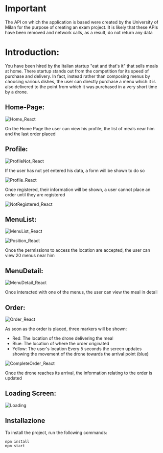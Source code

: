 # Important 
The API on which the application is based were created by the University of Milan for the purpose of creating an exam project. 
It is likely that these APIs have been removed and network calls, as a result, do not return any data


<h1>Introduction:</h1>

You have been hired by the Italian startup "eat and that's it" that sells meals at home. There
startup stands out from the competition for its speed of purchase and delivery. In fact, instead
rather than composing menus by choosing various dishes, the user can directly purchase a menu which
it is also delivered to the point from which it was purchased in a very short time by a
drone.

<h2>Home-Page:</h2>

![Home_React](https://github.com/user-attachments/assets/4ac97848-cbae-4526-900f-b817e1faabd4)

On the Home Page the user can view his profile, the list of meals near him and the last order placed

<h2>Profile:</h2>

![ProfileNot_React](https://github.com/user-attachments/assets/c34a083a-72f3-4d59-ad73-eaa68f341327)

If the user has not yet entered his data, a form will be shown to do so

![Profile_React](https://github.com/user-attachments/assets/780ff0ef-fd8c-46c8-a4fa-e6e6a597bdad)

Once registered, their information will be shown, a user cannot place an order until they are registered

![NotRegistered_React](https://github.com/user-attachments/assets/50f1b9b5-2dd9-4158-aeea-f68eb485c0df)


<h2>MenuList:</h2>

![MenuList_React](https://github.com/user-attachments/assets/f861b770-2aea-40e0-87b6-3d5835bcdf52)

![Position_React](https://github.com/user-attachments/assets/30b2764f-d5e0-4092-9dca-7e0df2200f29)

Once the permissions to access the location are accepted, the user can view 20 menus near him

<h2>MenuDetail:</h2>

![MenuDetail_React](https://github.com/user-attachments/assets/dade6cc8-875a-4e53-99e8-c67dc83dc111)

Once interacted with one of the menus, the user can view the meal in detail

<h2>Order:</h2>

![Order_React](https://github.com/user-attachments/assets/9f7628bb-d0df-487d-8fd6-c8a201c5c4cb)

As soon as the order is placed, three markers will be shown:
- Red: The location of the drone delivering the meal
- Blue: The location of where the order originated
- Yellow: The user's location
Every 5 seconds the screen updates showing the movement of the drone towards the arrival point (blue)

![CompleteOrder_React](https://github.com/user-attachments/assets/e27a8c71-a3eb-46da-a847-995de3c7c107)

Once the drone reaches its arrival, the information relating to the order is updated

<h2>Loading Screen:</h2>

![Loading](https://github.com/user-attachments/assets/cbadff59-fcd0-4366-8f84-bb16244c3766)

## Installazione
To install the project, run the following commands:

```bash
npm install
npm start

